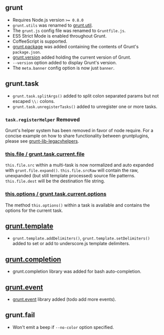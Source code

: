 ## grunt
* Requires Node.js version `>= 0.8.0`
* `grunt.utils` was renamed to [grunt.util](grunt.util).
* The `grunt.js` config file was renamed to `Gruntfile.js`.
* ES5 Strict Mode is enabled throughout Grunt.
* CoffeeScript is supported.
* [grunt.package](grunt#wiki-grunt-package) was added containing the contents of Grunt's `package.json`.
* [grunt.version](grunt#wiki-grunt-version) added holding the current version of Grunt.
* `--version` option added to display Grunt's version.
* The `meta.banner` config option is now just `banner`.

## grunt.task
* `grunt.task.splitArgs()` added to split colon separated params but not escaped `\\:` colons.
* `grunt.task.unregisterTasks()` added to unregister one or more tasks.

### `task.registerHelper` Removed
Grunt's helper system has been removed in favor of node require. For a concise example on how to share functionality between gruntplugins, please see [grunt-lib-legacyhelpers](https://github.com/gruntjs/grunt-lib-legacyhelpers).

### [this.file / grunt.task.current.file](grunt.task#wiki-this-file)
`this.file.src` within a multi-task is now normalized and auto expanded with `grunt.file.expand()`. `this.file.srcRaw` will contain the raw, unexpanded (but still template processed) source file patterns. `this.file.dest` will be the destination file string.

### [this.options / grunt.task.current.options](grunt.task#wiki-this-options)
The method `this.options()` within a task is available and contains the options for the current task.

## [grunt.template](grunt.template)
* `grunt.template.addDelimiters()`, `grunt.template.setDelimiters()` added to set or add to underscore.js template delimiters.

## [grunt.completion](Frequently-Asked-Questions)
* grunt.completion library was added for bash auto-completion.

## [grunt.event](grunt.event)
* [grunt.event](grunt.event) library added (todo add more events).

## grunt.fail
* Won't emit a beep if `--no-color` option specified.
